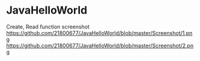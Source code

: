 # JavaHelloWorld
Create, Read function screenshot   
https://github.com/21800677/JavaHelloWorld/blob/master/Screenshot/1.png
https://github.com/21800677/JavaHelloWorld/blob/master/Screenshot/2.png
